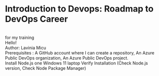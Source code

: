 # Introduction to Devops: Roadmap to DevOps Career
<br>
for my training 
<br>
Hello!
<br>
Author: Lavinia Micu
<br>
Prerequisites : A GitHub account where I can create a repository, An Azure Public DevOps organization, An Azure Public DevOps project.
<br>
Install Node.js one Windows 11 laptop
Verify Installation (Check Node.js version, Check Node Package Manager)
